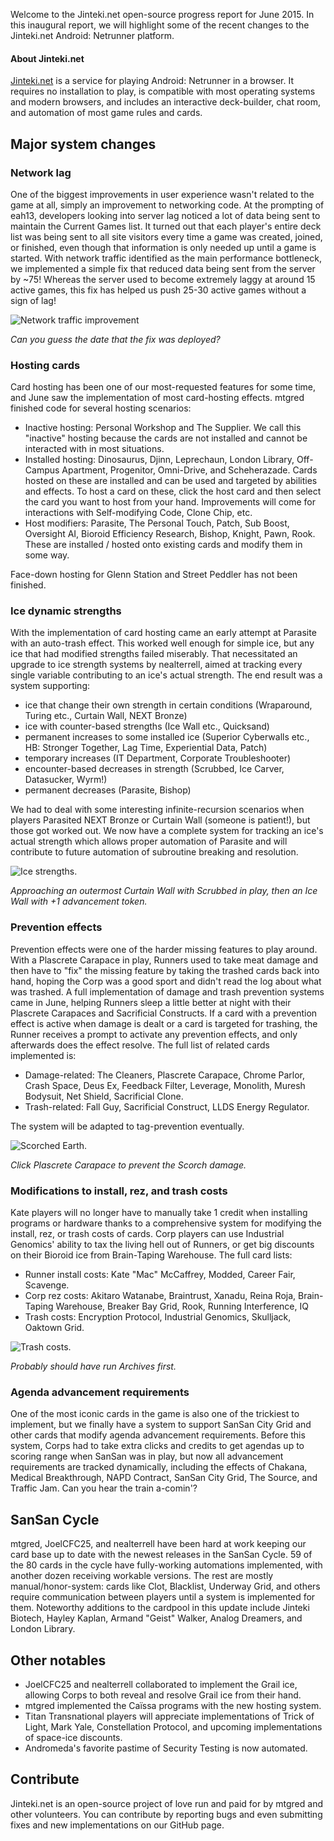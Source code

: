 Welcome to the Jinteki.net open-source progress report for June 2015. In this inaugural report, we will highlight some of the recent changes to the Jinteki.net Android: Netrunner platform.

#### About Jinteki.net

[Jinteki.net](http://www.jinteki.net) is a service for playing Android: Netrunner in a browser. It requires no installation to play, is compatible with most operating systems and modern browsers, and includes an interactive deck-builder, chat room, and automation of most game rules and cards.

## Major system changes

### Network lag

One of the biggest improvements in user experience wasn't related to the game at all, simply an improvement to networking code. At the prompting of eah13, developers looking into server lag noticed a lot of data being sent to maintain the Current Games list. It turned out that each player's entire deck list was being sent to all site visitors every time a game was created, joined, or finished, even though that information is only needed up until a game is started. With network traffic identified as the main performance bottleneck, we implemented a simple fix that reduced data being sent from the server by ~75! Whereas the server used to become extremely laggy at around 15 active games, this fix has helped us push 25-30 active games without a sign of lag!

![Network traffic improvement](https://cloud.githubusercontent.com/assets/284114/8163966/77fa7b6e-1386-11e5-9899-41a92e5ebe2d.png)

_Can you guess the date that the fix was deployed?_

### Hosting cards

Card hosting has been one of our most-requested features for some time, and June saw the implementation of most card-hosting effects. mtgred finished code for several hosting scenarios:

* Inactive hosting: Personal Workshop and The Supplier. We call this "inactive" hosting because the cards are not installed and cannot be interacted with in most situations.
* Installed hosting: Dinosaurus, Djinn, Leprechaun, London Library, Off-Campus Apartment, Progenitor, Omni-Drive, and Scheherazade. Cards hosted on these are installed and can be used and targeted by abilities and effects. To host a card on these, click the host card and then select the card you want to host from your hand. Improvements will come for interactions with Self-modifying Code, Clone Chip, etc.
* Host modifiers: Parasite, The Personal Touch, Patch, Sub Boost, Oversight AI, Bioroid Efficiency Research, Bishop, Knight, Pawn, Rook. These are installed / hosted onto existing cards and modify them in some way. 

Face-down hosting for Glenn Station and Street Peddler has not been finished.

### Ice dynamic strengths

With the implementation of card hosting came an early attempt at Parasite with an auto-trash effect. This worked well enough for simple ice, but any ice that had modified strengths failed miserably. That necessitated an upgrade to ice strength systems by nealterrell, aimed at tracking every single variable contributing to an ice's actual strength. The end result was a system supporting:

* ice that change their own strength in certain conditions (Wraparound, Turing etc., Curtain Wall, NEXT Bronze)
* ice with counter-based strengths (Ice Wall etc., Quicksand)
* permanent increases to some installed ice (Superior Cyberwalls etc., HB: Stronger Together, Lag Time, Experiential Data, Patch)
* temporary increases (IT Department, Corporate Troubleshooter)
* encounter-based decreases in strength (Scrubbed, Ice Carver, Datasucker, Wyrm!)
* permanent decreases (Parasite, Bishop)

We had to deal with some interesting infinite-recursion scenarios when players Parasited NEXT Bronze or Curtain Wall (someone is patient!), but those got worked out. We now have a complete system for tracking an ice's actual strength which allows proper automation of Parasite and will contribute to future automation of subroutine breaking and resolution.

![Ice strengths.](https://cloud.githubusercontent.com/assets/10083341/8028452/18726be4-0d63-11e5-939a-63ea4b4b8968.png)

_Approaching an outermost Curtain Wall with Scrubbed in play, then an Ice Wall with +1 advancement token._

### Prevention effects

Prevention effects were one of the harder missing features to play around. With a Plascrete Carapace in play, Runners used to take meat damage and then have to "fix" the missing feature by taking the trashed cards back into hand, hoping the Corp was a good sport and didn't read the log about what was trashed. A full implementation of damage and trash prevention systems came in June, helping Runners sleep a little better at night with their Plascrete Carapaces and Sacrificial Constructs. If a card with a prevention effect is active when damage is dealt or a card is targeted for trashing, the Runner receives a prompt to activate any prevention effects, and only afterwards does the effect resolve. The full list of related cards implemented is:

* Damage-related: The Cleaners, Plascrete Carapace, Chrome Parlor, Crash Space, Deus Ex, Feedback Filter, Leverage, Monolith, Muresh Bodysuit, Net Shield, Sacrificial Clone. 
* Trash-related: Fall Guy, Sacrificial Construct, LLDS Energy Regulator.

The system will be adapted to tag-prevention eventually.

![Scorched Earth.](https://cloud.githubusercontent.com/assets/10083341/8462490/24fc77ae-1fe9-11e5-935f-e806a59e5789.PNG)

_Click Plascrete Carapace to prevent the Scorch damage._

### Modifications to install, rez, and trash costs

Kate players will no longer have to manually take 1 credit when installing programs or hardware thanks to a comprehensive system for modifying the install, rez, or trash costs of cards. Corp players can use Industrial Genomics' ability to tax the living hell out of Runners, or get big discounts on their Bioroid ice from Brain-Taping Warehouse. The full card lists:

* Runner install costs: Kate "Mac" McCaffrey, Modded, Career Fair, Scavenge.
* Corp rez costs: Akitaro Watanabe, Braintrust, Xanadu, Reina Roja, Brain-Taping Warehouse, Breaker Bay Grid, Rook, Running Interference, IQ
* Trash costs: Encryption Protocol, Industrial Genomics, Skulljack, Oaktown Grid. 

![Trash costs.](https://cloud.githubusercontent.com/assets/10083341/8462931/eeefc7ee-1feb-11e5-9d27-5d3a7dd0ff84.PNG)

_Probably should have run Archives first._

### Agenda advancement requirements

One of the most iconic cards in the game is also one of the trickiest to implement, but we finally have a system to support SanSan City Grid and other cards that modify agenda advancement requirements. Before this system, Corps had to take extra clicks and credits to get agendas up to scoring range when SanSan was in play, but now all advancement requirements are tracked dynamically, including the effects of Chakana, Medical Breakthrough, NAPD Contract, SanSan City Grid, The Source, and Traffic Jam. Can you hear the train a-comin'?


## SanSan Cycle

mtgred, JoelCFC25, and nealterrell have been hard at work keeping our card base up to date with the newest releases in the SanSan Cycle. 59 of the 80 cards in the cycle have fully-working automations implemented, with another dozen receiving workable versions. The rest are mostly manual/honor-system: cards like Clot, Blacklist, Underway Grid, and others require communication between players until a system is implemented for them. Noteworthy additions to the cardpool in this update include Jinteki Biotech, Hayley Kaplan, Armand "Geist" Walker, Analog Dreamers, and London Library. 

## Other notables

* JoelCFC25 and nealterrell collaborated to implement the Grail ice, allowing Corps to both reveal and resolve Grail ice from their hand.
* mtgred implemented the Caïssa programs with the new hosting system.
* Titan Transnational players will appreciate implementations of Trick of Light, Mark Yale, Constellation Protocol, and upcoming implementations of space-ice discounts.
* Andromeda's favorite pastime of Security Testing is now automated.

## Contribute

Jinteki.net is an open-source project of love run and paid for by mtgred and other volunteers. You can contribute by reporting bugs and even submitting fixes and new implementations on our GitHub page.